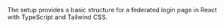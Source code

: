 The setup provides a basic structure for a federated login page in React with TypeScript and Tailwind CSS. 
